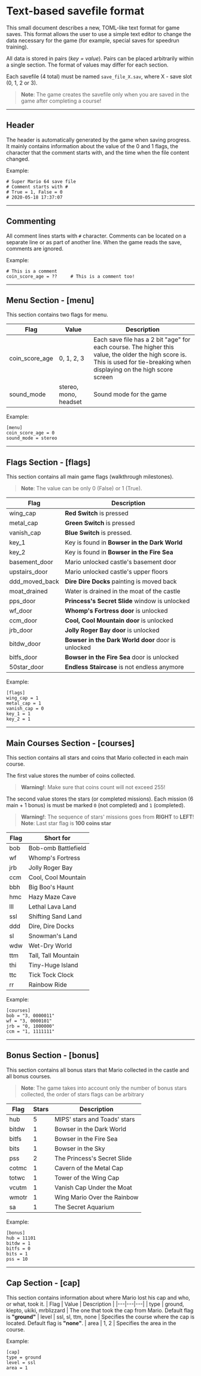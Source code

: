 # Text-based savefile format
This small document describes a new, TOML-like text format for game saves. This format allows the user to use a simple text editor to change the data necessary for the game (for example, special saves for speedrun training).

All data is stored in pairs (*key = value*). Pairs can be placed arbitrarily within a single section. The format of values may differ for each section.

Each savefile (4 total) must be named `save_file_X.sav`, where X - save slot (0, 1, 2 or 3).

> **Note**: The game creates the savefile only when you are saved in the game after completing a course!
___
## Header
The header is automatically generated by the game when saving progress. It mainly contains information about the value of the 0 and 1 flags, the character that the comment starts with, and the time when the file content changed.

Example:
```
# Super Mario 64 save file
# Comment starts with #
# True = 1, False = 0
# 2020-05-18 17:37:07
```

___
## Commenting
All comment lines starts with `#` character. Comments can be located on a separate line or as part of another line. When the game reads the save, comments are ignored.

Example:
```
# This is a comment
coin_score_age = ??     # This is a comment too!
```

___
## Menu Section - [menu]
This section contains two flags for menu. 

| Flag | Value | Description |
|---|---|---|
| coin_score_age | 0, 1, 2, 3 | Each save file has a 2 bit "age"    for each course. The higher this value, the older the high score is. This is used for tie-breaking when displaying on the high score screen
| sound_mode | stereo, mono, headset | Sound mode for the game

Example:
```
[menu]
coin_score_age = 0
sound_mode = stereo
```
___
## Flags Section - [flags]
This section contains all main game flags (walkthrough milestones).
> **Note**: The value can be only 0 (False) or 1 (True).

| Flag | Description |
|---|---|
| wing_cap | **Red Switch** is pressed 
| metal_cap | **Green Switch** is pressed
| vanish_cap | **Blue Switch** is pressed. 
| key_1 | Key is found in **Bowser in the Dark World**
| key_2 | Key is found in **Bowser in the Fire Sea**
| basement_door | Mario unlocked castle's basement door
| upstairs_door | Mario unlocked castle's upper floors
| ddd_moved_back | **Dire Dire Docks** painting is moved back 
| moat_drained | Water is drained in the moat of the castle
| pps_door | **Princess's Secret Slide** window is unlocked
| wf_door | **Whomp's Fortress door** is unlocked
| ccm_door | **Cool, Cool Mountain door** is unlocked
| jrb_door | **Jolly Roger Bay door** is unlocked
| bitdw_door | **Bowser in the Dark World door** door is unlocked
| bitfs_door | **Bowser in the Fire Sea** door is unlocked 
| 50star_door | **Endless Staircase** is not endless anymore

Example:
```
[flags]
wing_cap = 1
metal_cap = 1
vanish_cap = 0
key_1 = 1
key_2 = 1
```
___
## Main Courses Section - [courses]
This section contains all stars and coins that Mario collected in each main course.

The first value stores the number of coins collected.
> **Warning!**: Make sure that coins count will not exceed 255!

The second value stores the stars (or completed missions). Each mission (6 main + 1 bonus) is must be marked `0` (not completed) and `1` (completed). 
> **Warning!**: The sequence of stars' missions goes from **RIGHT** to **LEFT**!
> **Note**: Last star flag is **100 coins star**

| Flag | Short for |
|---|---|
| bob | Bob-omb Battlefield |
| wf | Whomp's Fortress
| jrb | Jolly Roger Bay
| ccm | Cool, Cool Mountain
| bbh | Big Boo's Haunt
| hmc | Hazy Maze Cave
| lll | Lethal Lava Land
| ssl | Shifting Sand Land
| ddd | Dire, Dire Docks
| sl | Snowman's Land
| wdw | Wet-Dry World
| ttm | Tall, Tall Mountain
| thi | Tiny-Huge Island
| ttc | Tick Tock Clock
| rr | Rainbow Ride

Example:
```
[courses]
bob = "3, 0000011"
wf = "3, 0000101"
jrb = "0, 1000000"
ccm = "1, 1111111"
```
___
## Bonus Section - [bonus]
This section contains all bonus stars that Mario collected in the castle and all bonus courses.
> **Note**: The game takes into account only the number of bonus stars collected, the order of stars flags can be arbitrary

| Flag | Stars | Description |
|---|---|---|
| hub | 5 | MIPS' stars and Toads' stars
| bitdw | 1 | Bowser in the Dark World 
| bitfs | 1 | Bowser in the Fire Sea 
| bits | 1 | Bowser in the Sky
| pss | 2 | The Princess's Secret Slide
| cotmc | 1 | Cavern of the Metal Cap
| totwc | 1 | Tower of the Wing Cap
| vcutm | 1 | Vanish Cap Under the Moat
| wmotr | 1 | Wing Mario Over the Rainbow
| sa | 1 | The Secret Aquarium

Example:
```
[bonus]
hub = 11101
bitdw = 1
bitfs = 0
bits = 1
pss = 10
```
___
## Cap Section - [cap]
This section contains information about where Mario lost his cap and who, or what, took it.
| Flag | Value | Description |
|---|---|---|
| type | ground, klepto, ukiki, mrblizzard | The one that took the cap from Mario. Default flag is **"ground"**
| level | ssl, sl, ttm, none | Specifies the course where the cap is located. Default flag is **"none"**.
| area | 1, 2 | Specifies the area in the course.

Example:
```
[cap]
type = ground
level = ssl
area = 1
```
